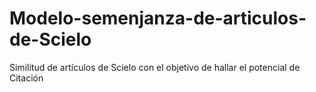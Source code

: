 # Modelo-semenjanza-de-articulos-de-Scielo
Similitud de artículos de Scielo con el objetivo de hallar el potencial de Citación
